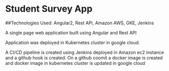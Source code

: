 # Student Survey App

##Technologies Used: Angular2, Rest APi, Amazon AWS, GKE, Jenkins

A single page web application built using Angular and Rest API

Application was deployed in Kubernetes cluster in google cloud.

A CI/CD pipeline is created using Jenkins deployed in Amazon ec2 instance and a github hook is created. On a github coomit a docker image is created and docker image in kubernetes cluster is updated in google cloud
